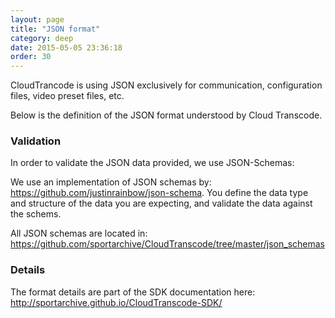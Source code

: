 ```yaml
---
layout: page
title: "JSON format"
category: deep
date: 2015-05-05 23:36:18
order: 30
---
```


CloudTrancode is using JSON exclusively for communication, configuration files, video preset files, etc.

Below is the definition of the JSON format understood by Cloud Transcode.

### Validation

In order to validate the JSON data provided, we use JSON-Schemas: [](http://json-schema.org/)

We use an implementation of JSON schemas by: https://github.com/justinrainbow/json-schema. You define the data type and structure of the data you are expecting, and validate the data against the schems.

All JSON schemas are located in: https://github.com/sportarchive/CloudTranscode/tree/master/json_schemas 

### Details

The format details are part of the SDK documentation here: http://sportarchive.github.io/CloudTranscode-SDK/
